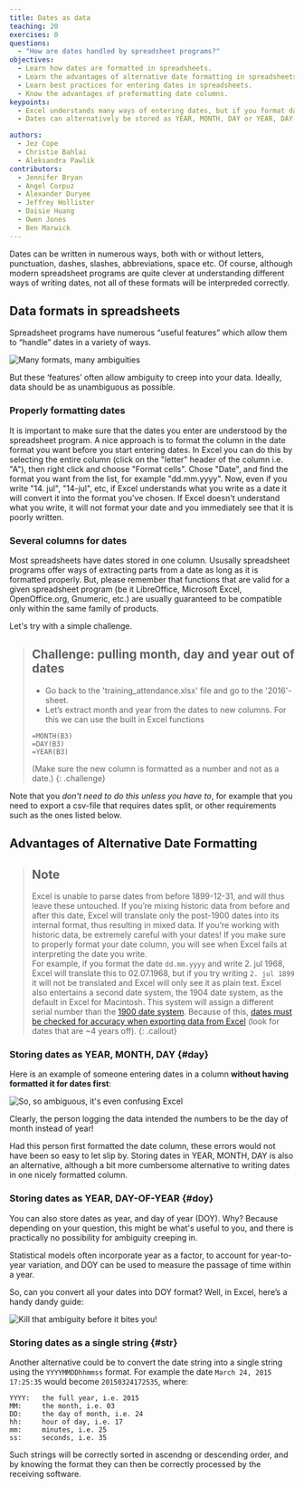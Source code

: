 ```yaml
---
title: Dates as data
teaching: 20
exercises: 0
questions:
  - "How are dates handled by spreadsheet programs?"
objectives:
  - Learn how dates are formatted in spreadsheets.
  - Learn the advantages of alternative date formatting in spreadsheets.
  - Learn best practices for entering dates in spreadsheets.
  - Know the advantages of preformatting date columns.
keypoints:
  - Excel understands many ways of entering dates, but if you format date columns beforehand you can detect any confusions.
  - Dates can alternatively be stored as YEAR, MONTH, DAY or YEAR, DAY-OF-YEAR in separate columns.

authors:
  - Jez Cope
  - Christie Bahlai
  - Aleksandra Pawlik
contributors:
  - Jennifer Bryan
  - Angel Corpuz
  - Alexander Duryee
  - Jeffrey Hollister
  - Daisie Huang
  - Owen Jones
  - Ben Marwick
---
```


Dates can be written in numerous ways, both with or without letters, punctuation, dashes, slashes, abbreviations, space etc.
Of course, although modern spreadsheet programs are quite clever at understanding different ways of writing dates, not all of these formats will be interpreded correctly.

## Data formats in spreadsheets

Spreadsheet programs have numerous “useful features” which allow them to “handle” dates in a variety of ways.

![Many formats, many ambiguities](../fig/5_excel_dates_1.jpg)

But these ‘features’ often allow ambiguity to creep into your data. Ideally, data should be as unambiguous as possible. 

### Properly formatting dates

It is important to make sure that the dates you enter are understood by the spreadsheet program. A nice approach is to format the column in the date format you want before you start entering dates. In Excel you can do this by selecting the entire column (click on the "letter" header of the column i.e. "A"), then right click and choose "Format cells". Chose "Date", and find the format you want from the list, for example "dd.mm.yyyy". Now, even if you write "14. jul", "14-jul", etc, if Excel understands what you write as a date it will convert it into the format you've chosen. If Excel doesn't understand what you write, it will not format your date and you immediately see that it is poorly written.

### Several columns for dates

Most spreadsheets have dates stored in one column. Ususally spreadsheet programs offer ways of extracting parts from a date as long as it is formatted properly. But, please remember that functions that are valid for a given spreadsheet program (be it LibreOffice, Microsoft Excel, OpenOffice.org, Gnumeric, etc.) are usually guaranteed to be compatible only within the same
family of products. 

Let's try with a simple challenge.

> ## Challenge: pulling month, day and year out of dates ##
> 
> - Go back to the 'training_attendance.xlsx' file and go to the '2016'-sheet.
> - Let’s extract month and year from the dates to new columns. For this we can use the built in Excel functions
> 
> ```
> =MONTH(B3)
> =DAY(B3)
> =YEAR(B3)
> ```
> 
> (Make sure the new column is formatted as a number and not as a date.)
{: .challenge}

Note that you *don't need to do this unless you have to*, for example that you need to export a csv-file that requires dates split, or other requirements such as the ones listed below.

## Advantages of Alternative Date Formatting ##

> ## Note
> 
> Excel is unable to parse dates from before 1899-12-31, and will thus leave these untouched.  If you’re mixing historic data from before and after this date, Excel will translate only the post-1900 dates into its internal format, thus resulting in mixed data.  If you’re working with historic data, be extremely careful with your dates!
> If you make sure to properly format your date column, you will see when Excel fails at interpreting the date you write.  
  For example, if you format the date `dd.mm.yyyy` and write 2. jul 1968, Excel will translate this to 02.07.1968, but if you
  try writing `2. jul 1899` it will not be translated and Excel will only see it as plain text.
> Excel also entertains a second date system, the 1904 date system, as the default in Excel for Macintosh. This system will assign a different serial number than the [1900 date system](https://support.microsoft.com/kb/180162). Because of this, [dates must be checked for accuracy when exporting data from Excel](http://datapub.cdlib.org/2014/04/10/abandon-all-hope-ye-who-enter-dates-in-excel/) (look for dates that are ~4 years off). 
{: .callout}

### Storing dates as YEAR, MONTH, DAY {#day}

Here is an example of someone entering dates in a column **without having formatted it for dates first**:

![So, so ambiguous, it's even confusing Excel](../fig/6_excel_dates_2.jpg)

Clearly, the person logging the data intended the numbers to be the day of month instead of year!

Had this person first formatted the date column, these errors would not have been so easy to let slip by.
Storing dates in YEAR, MONTH, DAY is also an alternative, although a bit more cumbersome alternative to writing dates in one nicely formatted column.

### Storing dates as YEAR, DAY-OF-YEAR {#doy}

You can also store dates as year, and day of year (DOY). Why? Because depending on your
question, this might be what's useful to you, and there is practically no possibility for ambiguity creeping in.

Statistical models often incorporate year as a factor, to account for year-to-year variation, and DOY can be used to measure the passage of time within a year. 

So, can you convert all your dates into DOY format? Well, in Excel, here’s a handy dandy guide:

![Kill that ambiguity before it bites you!](../fig/7_excel_dates_3.jpg)

### Storing dates as a single string {#str}

Another alternative could be to convert the date string
into a single string using the `YYYYMMDDhhmmss` format.
For example the date `March 24, 2015 17:25:35` would
become `20150324172535`, where:

```
YYYY:   the full year, i.e. 2015
MM:     the month, i.e. 03
DD:     the day of month, i.e. 24
hh:     hour of day, i.e. 17
mm:     minutes, i.e. 25
ss:     seconds, i.e. 35
```

Such strings will be correctly sorted in ascendng or descending order, and by
knowing the format they can then be correctly processed by the receiving
software.
